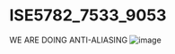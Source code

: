 # ISE5782_7533_9053

WE ARE DOING ANTI-ALIASING
![image](https://user-images.githubusercontent.com/58585812/167462175-899e3a33-56f2-47b2-bef9-5787b7627826.png)


